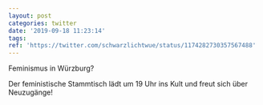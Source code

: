 ```yaml
---
layout: post
categories: twitter
date: '2019-09-18 11:23:14'
tags: 
ref: 'https://twitter.com/schwarzlichtwue/status/1174282730357567488'
---
```

Feminismus in Würzburg?

Der feministische Stammtisch lädt um 19 Uhr ins Kult und freut sich über Neuzugänge!